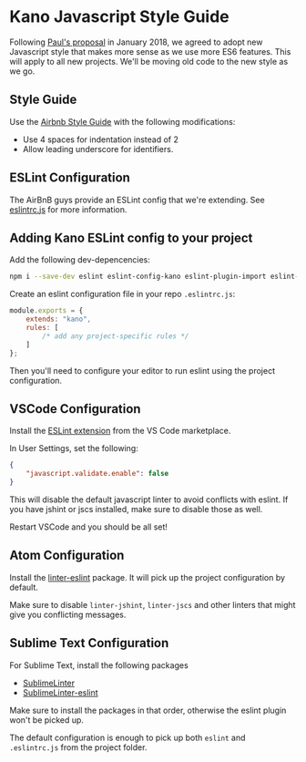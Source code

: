 # Kano Javascript Style Guide

Following [Paul's proposal](https://github.com/KanoComputing/rfc/issues/5) in January 2018,
we agreed to adopt new Javascript style that makes more sense as we use more ES6 features.
This will apply to all new projects. We'll be moving old code to the new style as we go.

## Style Guide

Use the [Airbnb Style Guide](https://github.com/airbnb/javascript) with the following modifications:

 * Use 4 spaces for indentation instead of 2
 * Allow leading underscore for identifiers.

## ESLint Configuration

The AirBnB guys provide an ESLint config that we're extending. See [eslintrc.js](https://github.com/KanoComputing/eslint-config-kano/blob/master/eslintrc.js) for more information.

## Adding Kano ESLint config to your project

Add the following dev-depencencies:

```bash
npm i --save-dev eslint eslint-config-kano eslint-plugin-import eslint-plugin-html
```

Create an eslint configuration file in your repo `.eslintrc.js`:

```js
module.exports = {
    extends: "kano",
    rules: [
        /* add any project-specific rules */
    ]
};
```

Then you'll need to configure your editor to run eslint using the project configuration.

## VSCode Configuration

Install the [ESLint extension](https://marketplace.visualstudio.com/items?itemName=dbaeumer.vscode-eslint) from the VS Code marketplace.

In User Settings, set the following:

```json
{
    "javascript.validate.enable": false
}
```

This will disable the default javascript linter to avoid conflicts with eslint. If you have jshint or jscs installed, make sure to disable those as well.

Restart VSCode and you should be all set!

## Atom Configuration

Install the [linter-eslint](https://atom.io/packages/linter-eslint) package. It will pick up the project configuration by default.

Make sure to disable `linter-jshint`, `linter-jscs` and other linters that might give you conflicting messages.

## Sublime Text Configuration

For Sublime Text, install the following packages

* [SublimeLinter](http://www.sublimelinter.com/en/latest/)
* [SublimeLinter-eslint](https://github.com/SublimeLinter/SublimeLinter-eslint)

Make sure to install the packages in that order, otherwise the eslint plugin won't be picked up.

The default configuration is enough to pick up both `eslint` and `.eslintrc.js` from the project folder.